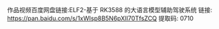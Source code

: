 作品视频百度网盘链接:ELF2-基于 RK3588 的大语言模型辅助驾驶系统
链接: https://pan.baidu.com/s/1xWIsp8B5N6pXlI70TfsZCQ 提取码: 0710

